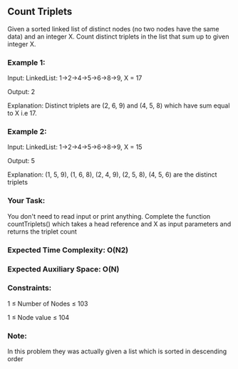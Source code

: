 ## Count Triplets
Given a sorted linked list of distinct nodes (no two nodes have the same data) and an integer X. Count distinct triplets in the list that sum up to given integer X.

### Example 1:
Input: LinkedList: 1->2->4->5->6->8->9, X = 17

Output: 2

Explanation: Distinct triplets are (2, 6, 9) and (4, 5, 8) which have sum equal to X i.e 17.

### Example 2:
Input: LinkedList: 1->2->4->5->6->8->9, X = 15

Output: 5

Explanation: (1, 5, 9), (1, 6, 8), (2, 4, 9), (2, 5, 8), (4, 5, 6) are the distinct triplets

### Your Task:  
You don't need to read input or print anything. Complete the function countTriplets() which takes a head reference and X as input parameters and returns the triplet count

### Expected Time Complexity: O(N2)
### Expected Auxiliary Space: O(N)

### Constraints:
1 ≤ Number of Nodes ≤ 103 

1 ≤ Node value ≤ 104

### Note:
In this problem they was actually given a list which is sorted in descending order
